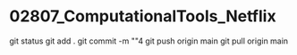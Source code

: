 # 02807_ComputationalTools_Netflix

git status
git add .
git commit -m "<insert message here>"4
git push origin main
git pull origin main
